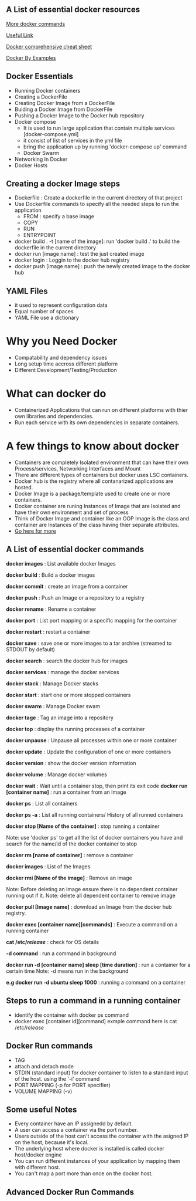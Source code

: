## A List of essential docker resources

[More docker commands](https://vmokshagroup.com/blog/steps-to-build-run-and-manage-docker/)

[Useful Link](https://www.docker.com/sites/default/files/d8/2019-09/docker-cheat-sheet.pdf)

[Docker comprehensive cheat sheet](https://phoenixnap.com/kb/list-of-docker-commands-cheat-sheet)

[Docker By Examples](https://www.slideshare.net/CodeOps/docker-by-example-basics)

## Docker Essentials

- Running Docker containers
- Creating a DockerFile
- Creating Docker Image from a DockerFile
- Buiding a Docker Image from DockerFile
- Pushing a Docker Image to the Docker hub repository
- Docker compose
  - It is used to run large application that contain multiple services [docker-compose.yml]
  - it consist of list of services in the yml file
  - bring the application up by running 'docker-compose up' command
  - Docker Swarm
- Networking In Docker
- Docker Hosts

## Creating a docker Image steps

- Dockerfile : Create a dockerfile in the current directory of that project
- Use Dockerfile commands to specify all the needed steps to run the application
  - FROM : specify a base image
  - COPY
  - RUN
  - ENTRYPOINT
- docker build . -t [name of the image]: run 'docker build .' to build the dockerfile in the current directory
- docker run [image name] : test the just created image
- docker login : Loggin to the docker hub registry
- docker push [image name] : push the newly created image to the docker hub

## YAML Files

- it used to represent configuration data
- Equal number of spaces
- YAML File use a dictionary

# Why you Need Docker

- Compatability and dependency issues
- Long setup time accross different platform
- Different Development/Testing/Production

# What can docker do

- Containerized Applications that can run on different platforms with thier own libraries and dependencies.
- Run each service with its own dependencies in separate containers.

# A few things to know about docker

- Containers are completely Isolated environment that can have their own Process/services, Networking Interfaces and Mount
- There are different types of containers but docker uses LSC containers.
- Docker hub is the registry where all contanarized applications are hosted.
- Docker Image is a package/template used to create one or more containers.
- Docker container are runing Instances of Image that are Isolated and have their own environment and set of process
- Think of Docker Image and container like an OOP Image is the class and container are Instances of the class having thier separate attributes.
- [Go here for more](https://hackernoon.com/docker-commands-the-ultimate-cheat-sheet-994ac78e2888)

## A List of essential docker commands

**docker images** : List available docker Images

**docker build** : Build a docker images

**docker commit** : create an image from a container

**docker push** : Push an Image or a repository to a registry

**docker rename** : Rename a container

**docker port** : List port mapping or a specific mapping for the container

**docker restart** : restart a container

**docker save** : save one or more images to a tar archive (streamed to STDOUT by default)

**docker search** : search the docker hub for images

**docker services** : manage the docker services

**docker stack** : Manage Docker stacks

**docker start** : start one or more stopped containers

**docker swarm** : Manage Docker swam

**docker tage** : Tag an image into a repository

**docker top** : display the running processes of a container

**docker unpause** : Unpause all processes within one or more container

**docker update** : Update the configuration of one or more containers

**docker version** : show the docker version information

**docker volume** : Manage docker volumes

**docker wait** : Wait until a container stop, then print its exit code
**docker run [container name]** : run a container from an Image

**docker ps** : List all containers

**docker ps -a** : List all running containers/ History of all runned containers

**docker stop [Name of the container]** : stop running a container

Note: use 'docker ps' to get all the list of docker containers you have and search for the name/id of the docker container to stop

**docker rm [name of container]** : remove a container

**docker images** : List of the Images

**docker rmi [Name of the image]** : Remove an image

Note: Before deleting an image ensure there is no dependent container running out if it.
Note: delete all dependent container to remove image

**docker pull [Image name]** : download an Image from the docker hub registry.

**docker exec [container name][commands]** : Execute a command on a running container

**cat /etc/_release_** : check for OS details

**-d command** : run a command in background

**docker run -d [container name] sleep [time duration]** : run a container for a certain time
Note: -d means run in the background

**e.g docker run -d ubuntu sleep 1000** : running a command on a container

## Steps to run a command in a running container

- identify the container with docker ps command
- docker exec [container id][command]
  exmple command here is cat /etc/_release_

## Docker Run commands

- TAG
- attach and detach mode
- STDIN (standard input) for docker container to listen to a standard input of the host.
  using the '-i' command
- PORT MAPPING (-p for PORT specifier)
- VOLUME MAPPING (-v)

## Some useful Notes

- Every container have an IP assignedd by default.
- A user can access a container via the port number.
- Users outside of the host can't access the container with the asigned IP on the host, because it's local.
- The underlying host where docker is installed is called docker host/docker engine
- You can run different instances of your application by mapping them with different host.
- You can't map a port more than once on the docker host.

## Advanced Docker Run Commands
